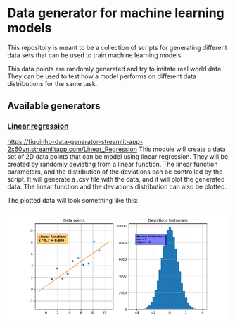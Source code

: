 # Data generator for machine learning models

This repository is meant to be a collection of scripts for generating 
different data sets that can be used to train machine learning models.

This data points are randomly generated and try to imitate real world data.
They can be used to test how a model performs on different data 
distributions for the same task.

## Available generators

### [Linear regression](https://github.com/fiquinho/data-generator/tree/master/linear_regression)
https://fiquinho-data-generator-streamlit-app-2x60yn.streamlitapp.com/Linear_Regression
This module will create a data set of 2D data points that can be model 
using linear regression. They will be created by randomly deviating from 
a linear function. The linear function parameters, and the distribution 
of the deviations can be controlled by the script. It will generate a 
.csv file with the data, and it will plot the generated data. The linear 
function and the deviations distribution can also be plotted.

The plotted data will look something like this:

![linear_regression_data_example](linear_regression/plot_example.png)
